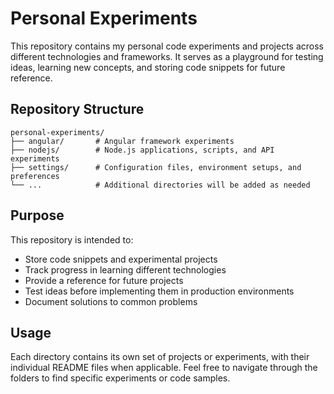# Personal Experiments

This repository contains my personal code experiments and projects across different technologies and frameworks. It serves as a playground for testing ideas, learning new concepts, and storing code snippets for future reference.

## Repository Structure

```
personal-experiments/
├── angular/       # Angular framework experiments
├── nodejs/        # Node.js applications, scripts, and API experiments
├── settings/      # Configuration files, environment setups, and preferences
└── ...            # Additional directories will be added as needed
```

## Purpose

This repository is intended to:

- Store code snippets and experimental projects
- Track progress in learning different technologies
- Provide a reference for future projects
- Test ideas before implementing them in production environments
- Document solutions to common problems

## Usage

Each directory contains its own set of projects or experiments, with their individual README files when applicable. Feel free to navigate through the folders to find specific experiments or code samples.
